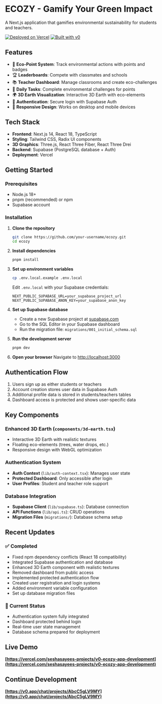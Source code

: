 # ECOZY - Gamify Your Green Impact

A Next.js application that gamifies environmental sustainability for students and teachers.

[![Deployed on Vercel](https://img.shields.io/badge/Deployed%20on-Vercel-black?style=for-the-badge&logo=vercel)](https://vercel.com/seshasayees-projects/v0-ecozy-app-development)
[![Built with v0](https://img.shields.io/badge/Built%20with-v0.app-black?style=for-the-badge)](https://v0.app/chat/projects/AbcC5gLV9MY)

## Features

- 🌱 **Eco-Point System**: Track environmental actions with points and badges
- 🏆 **Leaderboards**: Compete with classmates and schools
- 📚 **Teacher Dashboard**: Manage classrooms and create eco-challenges
- 🎯 **Daily Tasks**: Complete environmental challenges for points
- 🌍 **3D Earth Visualization**: Interactive 3D Earth with eco-elements
- 🔐 **Authentication**: Secure login with Supabase Auth
- 📱 **Responsive Design**: Works on desktop and mobile devices

## Tech Stack

- **Frontend**: Next.js 14, React 18, TypeScript
- **Styling**: Tailwind CSS, Radix UI components
- **3D Graphics**: Three.js, React Three Fiber, React Three Drei
- **Backend**: Supabase (PostgreSQL database + Auth)
- **Deployment**: Vercel

## Getting Started

### Prerequisites

- Node.js 18+ 
- pnpm (recommended) or npm
- Supabase account

### Installation

1. **Clone the repository**
   ```bash
   git clone https://github.com/your-username/ecozy.git
   cd ecozy
   ```

2. **Install dependencies**
   ```bash
   pnpm install
   ```

3. **Set up environment variables**
   ```bash
   cp .env.local.example .env.local
   ```
   
   Edit `.env.local` with your Supabase credentials:
   ```env
   NEXT_PUBLIC_SUPABASE_URL=your_supabase_project_url
   NEXT_PUBLIC_SUPABASE_ANON_KEY=your_supabase_anon_key
   ```

4. **Set up Supabase database**
   - Create a new Supabase project at [supabase.com](https://supabase.com)
   - Go to the SQL Editor in your Supabase dashboard
   - Run the migration file: `migrations/001_initial_schema.sql`

5. **Run the development server**
   ```bash
   pnpm dev
   ```

6. **Open your browser**
   Navigate to [http://localhost:3000](http://localhost:3000)

## Authentication Flow

1. Users sign up as either students or teachers
2. Account creation stores user data in Supabase Auth
3. Additional profile data is stored in students/teachers tables
4. Dashboard access is protected and shows user-specific data

## Key Components

### Enhanced 3D Earth (`components/3d-earth.tsx`)
- Interactive 3D Earth with realistic textures
- Floating eco-elements (trees, water drops, etc.)
- Responsive design with WebGL optimization

### Authentication System
- **Auth Context** (`lib/auth-context.tsx`): Manages user state
- **Protected Dashboard**: Only accessible after login
- **User Profiles**: Student and teacher role support

### Database Integration
- **Supabase Client** (`lib/supabase.ts`): Database connection
- **API Functions** (`lib/api.ts`): CRUD operations
- **Migration Files** (`migrations/`): Database schema setup

## Recent Updates

### ✅ Completed
- Fixed npm dependency conflicts (React 18 compatibility)
- Integrated Supabase authentication and database
- Enhanced 3D Earth component with realistic textures
- Removed dashboard from public access
- Implemented protected authentication flow
- Created user registration and login systems
- Added environment variable configuration
- Set up database migration files

### 🎯 Current Status
- Authentication system fully integrated
- Dashboard protected behind login
- Real-time user state management
- Database schema prepared for deployment

## Live Demo

**[https://vercel.com/seshasayees-projects/v0-ecozy-app-development](https://vercel.com/seshasayees-projects/v0-ecozy-app-development)**

## Continue Development

**[https://v0.app/chat/projects/AbcC5gLV9MY](https://v0.app/chat/projects/AbcC5gLV9MY)**
